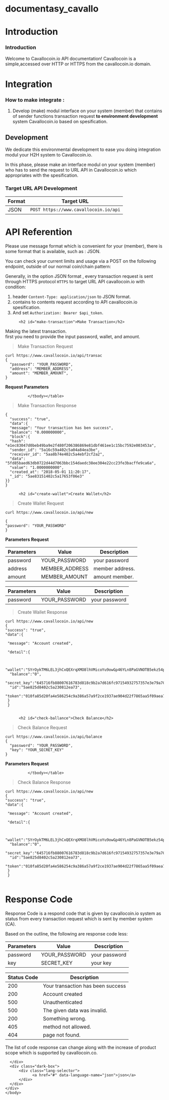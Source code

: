# documentasy_cavallo


<h1 id="introduction">Introduction</h1>
<a href="javascript:" id="return-to-top"><i class="fa fa-hand-o-up" aria-hidden="true"></i></a>


<h3 id="introduction">Introduction</h3>

<p>Welcome to Cavallocoin.io API documentation! Cavallocoin is a simple,accessed over HTTP or HTTPS from the cavallocoin.io domain. </p>



<h1 id="integrasi">Integration</h1>

<h3 id="tahapan-integrasi">How to make integrate :</h3>

<ol>
<li>Develop (make) modul interface on your system (member) that contains of sender functions transaction request  <strong>to environment development</strong> system Cavallocoin.io based on spesification.</li>
</ol>

<h2 id="development">Development</h2>

<p>We dedicate this environmental development to ease you doing integration modul your H2H system to Cavallocoin.io. </p>

<p>In this phase, please make an interface modul on your system (member) who has to send the request to URL API in Cavallocoin.io which appropriates with the spesification.</p>

<h3 id="target-url-api-development">Target URL API Development</h3>

<table><thead>
<tr>
<th>Format</th>
<th>Target URL</th>
</tr>
</thead><tbody>
<tr>
<td>JSON</td>
<td><code class="prettyprint">POST https://www.cavallocoin.io/api</code></td>
</tr>
</tbody></table>

<h1 id="referensi-api">API Referention</h1>

<p>Please use message format which is convenient for your (member), there is some format that is available, such as : JSON. </p>


<p>You can check your current limits and usage via a POST on the following endpoint, outside of our normal coin/chain pattern:</p>

<p> Generally, in the option JSON format , every transaction request is sent through HTTPS protocol <code class="prettyprint">HTTPS</code> to target URL API cavallocoin.io with condition: </p>

<ol>
<li>header <code>Content-Type: application/json</code>  to JSON format.</li>
<li>contains to contents request according to API cavallocoin.io spesification.</li>
<li>And set <code>Authorization: Bearer $api_token</code>.</li>
</ol>

          <h2 id="make-transaction">Make Transaction</h2>

<p>Making the latest transaction.<br>
first you need to provide the input password, wallet, and amount. </p>

<blockquote>
<p>Make Transaction Request</p>
</blockquote>
<pre class="highlight json"><code><span class="p">curl https://www.cavallocoin.io/api/transac</span>
<span class="p">{</span><span class="w">
  </span><span class="nt">"password"</span><span class="p">:</span><span class="w"> </span><span class="s2">"YOUR_PASSWORD"</span><span class="p">,</span><span class="w">
  </span><span class="nt">"address"</span><span class="p">:</span><span class="w"> </span><span class="s2">"MEMBER_ADDRESS"</span><span class="p">,</span><span class="w">
  </span><span class="nt">"amount"</span><span class="p">:</span><span class="w"> </span><span class="s2">"MEMBER_AMOUNT"</span><span class="p">,</span><span class="w">
</span><span class="p">}</span><span class="w">
</span></code></pre>
<p><strong>Request Parameters</strong></p>

 <table><thead>
              <tr>
              <th>Parameters</th>
              <th>Value</th>
              <th>Description</th>
              </tr>
              </thead><tbody>
              <tr>
              <td>password</td>
              <td>YOUR_PASSWORD</code></td>
              <td>your password</td>
              </tr>
              <tr>
              <td>address</td>
              <td>MEMBER_ADDRESS</td>
              <td>member address.</td>
              </tr>
              <tr>
              <td>amount</td>
              <td>MEMBER_AMOUNT</td>
              <td>amount member.</td>
              </tr>

              </tbody></table>


<blockquote>
<p>Make Transaction Response</p>
</blockquote>

<pre class="highlight json"><code><span class="p">{</span><span class="w">
  </span><span class="nt">"success"</span><span class="p">:</span><span class="w"> </span><span class="s2">"true"</span><span class="p">,</span><span class="w">
  </span><span class="nt">"data"</span><span class="p">:</span><span class="w"><span class="p">{</span><span class="w">
  <span class="nt">"message"</span><span class="p">:</span> </span><span class="s2">"Your transaction has ben success"</span><span class="p">,</span><span class="w"><span class="w">
  <span class="nt">"balance"</span><span class="p">:</span> </span><span class="s2">"0.000000000"</span><span class="p">,<span class="w"></span><span class="p">
  </span><span class="nt">"block"</span><span class="p">:</span><span class="w"><span class="p">{</span>
  <span class="nt">"hash"</span><span class="p">:</span><span class="w"> </span><span class="s2">"e1ec83047d0beb49ba9e2f480f206386869e81dbf461ee1c15bc7592e003453a"</span><span class="p">,</span>
  <span class="nt">"sender_id"</span><span class="p">:</span><span class="w"> </span><span class="s2">"5a16c59a402c5a04a84ea3be"</span><span class="p">,</span>
  <span class="nt">"receiver_id"</span><span class="p">:</span><span class="w"> </span><span class="s2">"5aa8b74e402c5a4ebf2cf2a2"</span><span class="p">,</span>
  <span class="nt">"data"</span><span class="p">:</span><span class="w"> </span><span class="s2">"5fd85baed63db0722d44d7063bbc154daedc38ee304e22cc23fe3bacffe9ca6a"</span><span class="p">,</span>
  <span class="nt">"value"</span><span class="p">:</span><span class="w"> </span><span class="s2">"1.0000000000"</span><span class="p">,</span>
  <span class="nt">"created_at"</span><span class="p">:</span><span class="w"> </span><span class="s2">"2018-05-01 11:20:17"</span><span class="p">,</span>
  <span class="nt">"_id"</span><span class="p">:</span><span class="w"> </span><span class="s2">"5ae83151402c5a17653f06e3"</span><span class="w">
</span><span class="p">}</span><span class="w"><span class="p">}</span>
<span class="p">}</span>
</span></code></pre>

          <h2 id="create-wallet">Create Wallet</h2>

<p></p>

<blockquote>
<p>Create Wallet Request</p>
</blockquote>
<pre class="highlight json"><code><span class="p">curl https://www.cavallocoin.io/api/new</span><br>
<span class="p">{</span><span class="w">
</span><span class="nt">"password"</span><span class="p">:</span><span class="w"> </span><span class="s2">"YOUR_PASSWORD"</span>
<span class="p">}</span><span class="w">
</span></code></pre> 
<p><strong>Parameters Request</strong></p>

<table><thead>
              <tr>
              <th>Parameters</th>
              <th>Value</th>
              <th>Description</th>
              </tr>
              </thead><tbody>
              <tr>
              <td>password</td>
              <td>YOUR_PASSWORD</code></td>
              <td>your password</td>
              </tr>

</tbody></table>

<!-- <p>Nama kode produk untuk melakukan pengecekan harga :
<br /><br />"TELKOMSEL", "INDOSAT", "XLAXIATA", "SMARTFREN", "THREE", "AXIS",
<br />"PULSAPASCA", "PLN", "PDAM", "TV", "TELKOM", "FINANCE", "ASURANSI",
<br />"CC"</p> -->

<blockquote>
<p>Create Wallet Response</p>
</blockquote>
<pre class="highlight json"><code><span class="p">curl https://www.cavallocoin.io/api/new</span>
<span class="p">{</span><span class="w">
</span><span class="nt">"success"</span><span class="p">:</span><span class="w"> </span><span class="s2">"true"</span><span class="p">,</span><span class="w">
</span><span class="nt">"data"</span><span class="p">:</span><span class="p">{</span><br>
 <span class="nt">"message"</span><span class="p">:</span> <span class="s2">"Account created"</span><span>,</span><span class="w">
 </span>
 <span class="nt">"detail"</span><span class="p">:</span><span class="p">{</span>
 <br><span class="w"> </span>
 <span class="nt"> "wallet"</span><span class="p">:</span><span class="s2">"SYrOykTM6LEL3jhCxQEXrqXMO8lhVMicoYu9owGp46YLn8PaGVNOTB5ekz54pxPGk6VAgkX9cGiYR"</span>,
 <span class="nt"> "balance"</span><span class="p">:</span><span class="s2">"0"</span>,
 <span class="nt"> "secret_key"</span><span class="p">:</span><span class="s2">"645716fb88007616783d818c9b2a7d616fc97154932757357e3e79a70363c5ee673ffce2d4453fd3de8e817eb7aa86d9b79339e850aa35c26e387c427e183485"</span>,
 <span class="nt"> "id"</span><span class="p">:</span><span class="s2">"5ae825d8402c5a230812ea73"</span>,
 <span class="nt"> "token"</span><span class="p">:</span><span class="s2">"010fa85d20fa4e586254c9a386a57a9f2ce1937ae904d22f7865aa5f09aea7626de2b22897ada7f5e4843ecdee0135281733807686dd8b3bad7efeae4e3cabd3"</span><span class="w"></span><span class="p">}</span>
 <span class="p">}</span>
 <span class="p">}</span>
 <span class="w"></span></code></pre>


          <h2 id="check-ballance">Check Balance</h2>

<p></p>

<blockquote>
<p>Check Balance Request</p>
</blockquote>
<pre class="highlight json"><code><span class="p">curl https://www.cavallocoin.io/api/balance</span>
<span class="p">{</span><span class="w">
  </span><span class="nt">"password"</span><span class="p">:</span><span class="w"> </span><span class="s2">"YOUR_PASSWORD"</span><span class="p">,</span><span class="w">
  </span><span class="nt">"key"</span><span class="p">:</span><span class="w"> </span><span class="s2">"YOUR_SECRET_KEY"</span><span class="p"></span><span class="w">
</span><span class="p">}</span><span class="w">
</span></code></pre>
<p><strong>Parameters Request</strong></p>

<table><thead>
              <tr>
              <th>Parameters</th>
              <th>Value</th>
              <th>Description</th>
              </tr>
              </thead><tbody>
              <tr>
              <td>password</td>
              <td>YOUR_PASSWORD</code></td>
              <td>your password</td>
              </tr>
              <tr>
              <td>key</td>
              <td>SECRET_KEY</code></td>
              <td>your key</td>
              </tr>

              </tbody></table>


<blockquote>
<p>Check Balance Response</p>
</blockquote>
<pre class="highlight json"><code><span class="p">curl https://www.cavallocoin.io/api/new</span>
<span class="p">{</span><span class="w">
</span><span class="nt">"success"</span><span class="p">:</span><span class="w"> </span><span class="s2">"true"</span><span class="p">,</span><span class="w">
</span><span class="nt">"data"</span><span class="p">:</span><span class="p">{</span><br>
 <span class="nt">"message"</span><span class="p">:</span> <span class="s2">"Account created"</span><span>,</span><span class="w">
 </span>
 <span class="nt">"detail"</span><span class="p">:</span><span class="p">{</span>
 <br><span class="w"> </span>
 <span class="nt"> "wallet"</span><span class="p">:</span><span class="s2">"SYrOykTM6LEL3jhCxQEXrqXMO8lhVMicoYu9owGp46YLn8PaGVNOTB5ekz54pxPGk6VAgkX9cGiYR"</span>,
 <span class="nt"> "balance"</span><span class="p">:</span><span class="s2">"0"</span>,
 <span class="nt"> "secret_key"</span><span class="p">:</span><span class="s2">"645716fb88007616783d818c9b2a7d616fc97154932757357e3e79a70363c5ee673ffce2d4453fd3de8e817eb7aa86d9b79339e850aa35c26e387c427e183485"</span>,
 <span class="nt"> "id"</span><span class="p">:</span><span class="s2">"5ae825d8402c5a230812ea73"</span>,
 <span class="nt"> "token"</span><span class="p">:</span><span class="s2">"010fa85d20fa4e586254c9a386a57a9f2ce1937ae904d22f7865aa5f09aea7626de2b22897ada7f5e4843ecdee0135281733807686dd8b3bad7efeae4e3cabd3"</span><span class="w"></span><span class="p">}</span>
 <span class="p">}</span>
 <span class="p">}</span>
 <span class="w"></span></code></pre>

          

<h1 id="response-code">Response Code</h1>

<p>Response Code is a respond code that is given by cavallocoin.io system as status from every transaction request which is sent by member system (CA).</p>

<p>Based on the outline, the following are response code less:</p>

<table><thead>
<tr>
<th>Status Code</th>
<th>Description</th>
</tr>
</thead><tbody>

<tr>
<td>200</td>
<td>Your transaction has been success</td>
</tr>

<tr>
<td>200</td>
<td>Account created</td>
</tr>

<tr>
<td>500</td>
<td>Unauthenticated</td>
</tr>

<tr>
<td>500</td>
<td>The given data was invalid.</td>
</tr>

<tr>
<td>200</td>
<td>Something wrong.</td>
</tr>

<tr>
<td>405</td>
<td>method not allowed.</td>
</tr>

<tr>
<td>404</td>
<td>page not found.</td>
</tr>


</tbody></table>

<aside class="notice"><span class="glyphicon glyphicon-info-sign"></span>The list of code response can change along with the increase of
    product scope which is supported by cavallocoin.co.</aside>

      </div>
      <div class="dark-box">
          <div class="lang-selector">
                <a href="#" data-language-name="json">json</a>
          </div>
      </div>
    </div>
	</body>
</html>

